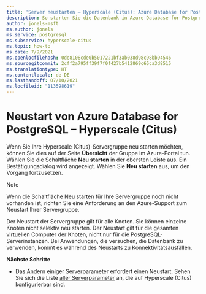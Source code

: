 ```yaml
---
title: 'Server neustarten – Hyperscale (Citus): Azure Database for PostgreSQL'
description: So starten Sie die Datenbank in Azure Database for PostgreSQL – Hyperscale (Citus) neu
author: jonels-msft
ms.author: jonels
ms.service: postgresql
ms.subservice: hyperscale-citus
ms.topic: how-to
ms.date: 7/9/2021
ms.openlocfilehash: 0de8108cde0b5017221bf3ab038d98c98bb94546
ms.sourcegitcommit: 2cff2a795ff39f7f0f427b5412869c65ca3d8515
ms.translationtype: HT
ms.contentlocale: de-DE
ms.lasthandoff: 07/10/2021
ms.locfileid: "113598619"
---
```

# <a name="restart-azure-database-for-postgresql---hyperscale-citus"></a>Neustart von Azure Database for PostgreSQL – Hyperscale (Citus)

Wenn Sie Ihre Hyperscale (Citus)-Servergruppe neu starten möchten, können Sie dies auf der Seite **Übersicht** der Gruppe im Azure-Portal tun. Wählen Sie die Schaltfläche **Neu starten** in der obersten Leiste aus. Ein Bestätigungsdialog wird angezeigt. Wählen Sie **Neu starten** aus, um den Vorgang fortzusetzen.

> [!NOTE]
> Wenn die Schaltfläche Neu starten für Ihre Servergruppe noch nicht vorhanden ist, richten Sie eine Anforderung an den Azure-Support zum Neustart Ihrer Servergruppe.

Der Neustart der Servergruppe gilt für alle Knoten. Sie können einzelne Knoten nicht selektiv neu starten. Der Neustart gilt für die gesamten virtuellen Computer der Knoten, nicht nur für die PostgreSQL-Serverinstanzen. Bei Anwendungen, die versuchen, die Datenbank zu verwenden, kommt es während des Neustarts zu Konnektivitätsausfällen.

**Nächste Schritte**

- Das Ändern einiger Serverparameter erfordert einen Neustart. Sehen Sie sich die Liste [aller Serverparameter](reference-hyperscale-parameters.md) an, die auf Hyperscale (Citus) konfigurierbar sind.
